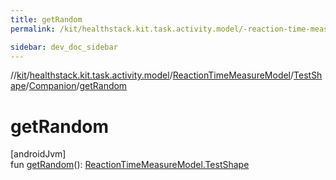 ```yaml
---
title: getRandom
permalink: /kit/healthstack.kit.task.activity.model/-reaction-time-measure-model/-test-shape/-companion/get-random.html

sidebar: dev_doc_sidebar
---
```

//[kit](../../../../../kit.html)/[healthstack.kit.task.activity.model](../../../index.html)/[ReactionTimeMeasureModel](../../index.html)/[TestShape](../index.html)/[Companion](index.html)/[getRandom](get-random.html)



# getRandom



[androidJvm]\
fun [getRandom](get-random.html)(): [ReactionTimeMeasureModel.TestShape](../index.html)




